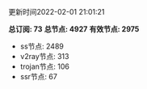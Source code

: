 更新时间2022-02-01 21:01:21

**总订阅: 73**
**总节点: 4927**
**有效节点: 2975**
- ss节点: 2489
- v2ray节点: 313
- trojan节点: 106
- ssr节点: 67
